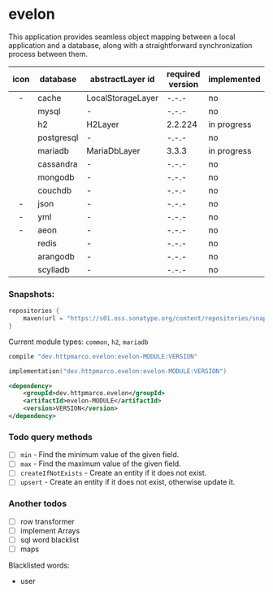# evelon

This application provides seamless object mapping between a local application and a database, along with a
straightforward synchronization process between them.

| icon                                                                                                                                                                                    | database   | abstractLayer id  | required version | implemented |
|-----------------------------------------------------------------------------------------------------------------------------------------------------------------------------------------|------------|-------------------|------------------|-------------|
| <div align="center"> -</div>                                                                                                                                                            | cache      | LocalStorageLayer | -.-.-            | no          |
| <div align="center"> <img  heigth="17px" width="17px" src="https://upload.wikimedia.org/wikipedia/de/d/dd/MySQL_logo.svg"></div>                                                        | mysql      | -                 | -.-.-            | no          |
| <div align="center"> <img  heigth="17px" width="17px" src="https://dbdb.io/media/logos/h2-logo.svg"></div>                                                                              | h2         | H2Layer           | 2.2.224          | in progress |
| <div align="center"> <img  heigth="17px" width="17px" src="https://upload.wikimedia.org/wikipedia/commons/thumb/2/29/Postgresql_elephant.svg/1200px-Postgresql_elephant.svg.png"></div> | postgresql | -                 | -.-.-            | no          |
| <div align="center"> <img  heigth="17px" width="17px" src="https://cdn.worldvectorlogo.com/logos/mariadb.svg"></div>                                                                    | mariadb    | MariaDbLayer      | 3.3.3            | in progress |
| <div align="center"> <img  heigth="17px" width="17px" src="https://upload.wikimedia.org/wikipedia/commons/thumb/5/5e/Cassandra_logo.svg/2000px-Cassandra_logo.svg.png"></div>           | cassandra  | -                 | -.-.-            | no          |
| <div align="center"> <img  heigth="17px" width="17px" src="https://www.svgrepo.com/show/331488/mongodb.svg"></div>                                                                      | mongodb    | -                 | -.-.-            | no          |
| <div align="center"> <img  heigth="17px" width="17px" src="https://couchdb.apache.org/image/couch@2x.png"></div>                                                                        | couchdb    | -                 | -.-.-            | no          |
| <div align="center">-</div>                                                                                                                                                             | json       | -                 | -.-.-            | no          |
| <div align="center">-</div>                                                                                                                                                             | yml        | -                 | -.-.-            | no          |
| <div align="center">-</div>                                                                                                                                                             | aeon       | -                 | -.-.-            | no          |
| <div align="center"> <img  heigth="17px" width="17px" src="https://static-00.iconduck.com/assets.00/redis-plain-wordmark-icon-512x511-8n4kzl0q.png"></div>                              | redis      | -                 | -.-.-            | no          |
| <div align="center"> <img  heigth="17px" width="17px" src="https://upload.wikimedia.org/wikipedia/en/3/3a/ArangoDB_Logo.png"></div>                                                     | arangodb   | -                 | -.-.-            | no          |
| <div align="center"> <img  heigth="17px" width="17px" src="https://www.scylladb.com/wp-content/uploads/scylla-headset.png"></div>                                                       | scylladb   | -                 | -.-.-            | no          |

### Snapshots:

```kotlin
repositories {
    maven(url = "https://s01.oss.sonatype.org/content/repositories/snapshots/")
}
```
Current module types: `common`, `h2`, `mariadb`
```groovy
compile "dev.httpmarco.evelon:evelon-MODULE:VERSION"
```
```kotlin
implementation("dev.httpmarco.evelon:evelon-MODULE:VERSION")
```

```xml
<dependency>
    <groupId>dev.httpmarco.evelon</groupId>
    <artifactId>evelon-MODULE</artifactId>
    <version>VERSION</version>
</dependency>
```

### Todo query methods
- [ ] `min` - Find the minimum value of the given field.
- [ ] `max` - Find the maximum value of the given field.
- [ ] `createIfNotExists` - Create an entity if it does not exist.
- [ ] `upsert` - Create an entity if it does not exist, otherwise update it.

### Another todos
- [ ] row transformer
- [ ] implement Arrays
- [ ] sql word blacklist
- [ ] maps

Blacklisted words:
- user